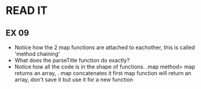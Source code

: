 # READ IT
## EX 09
* Notice how the 2 map functions are attached to eachother, this is called 'method chaining'
* What does the parseTitle function do exactly?
* Notice how all the code is in the shape of functions.
.map method=  map returns an array, . map concatenates it
first map function will return an array, don't save it but use it for a new function